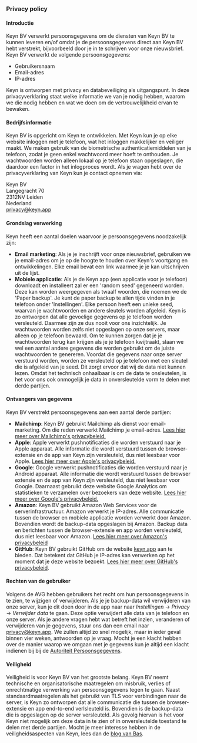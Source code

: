 ### Privacy policy

#### Introductie
Keyn BV verwerkt persoonsgegevens om de diensten van Keyn BV te kunnen leveren en/of omdat je de persoonsgegevens direct aan Keyn BV hebt verstrekt, bijvoorbeeld door je in te schrijven voor onze nieuwsbrief. Keyn BV verwerkt de volgende persoonsgegevens:

* Gebruikersnaam
* Email-adres
* IP-adres

Keyn is ontworpen met privacy en databeveiliging als uitgangspunt. In deze privacyverklaring staat welke informatie we van je nodig hebben, waarom we die nodig hebben en wat we doen om de vertrouwelijkheid ervan te bewaken.

#### Bedrijfsinformatie
Keyn BV is opgericht om Keyn te ontwikkelen. Met Keyn kun je op elke website inloggen met je telefoon, wat het inloggen makkelijker en veiliger maakt. We maken gebruik van de biometrische authenticatiemiddelen van je telefoon, zodat je geen enkel wachtwoord meer hoeft te onthouden. Je wachtwoorden worden alleen lokaal op je telefoon staan opgeslagen, die daardoor een factor in het inlogproces wordt.
Als je vragen hebt over de privacyverklaring van Keyn kun je contact opnemen via:

Keyn BV  
Langegracht 70  
2312NV Leiden  
Nederland  
[privacy@keyn.app](mailto:privacy@keyn.app)

#### Grondslag verwerking
Keyn heeft een aantal doelen waarvoor je persoonsgegevens noodzakelijk zijn:

* **Email marketing**: Als je je inschrijft voor onze nieuwsbrief, gebruiken we je email-adres om je op de hoogte te houden over Keyn's voortgang en ontwikkelingen. Elke email bevat een link waarmee je je kan uitschrijven uit de lijst.
* **Mobiele applicatie**: Als je de Keyn app (een applicatie voor je telefoon) downloadt en installeert zal er een 'random seed' gegeneerd worden. Deze kan worden weergegeven als twaalf woorden, die noemen we de 'Paper backup'. Je kunt de paper backup te allen tijde vinden in je telefoon onder 'Instellingen'. Elke persoon heeft een unieke seed, waarvan je wachtwoorden en andere sleutels worden afgeleid. Keyn is zo ontworpen dat alle gevoelige gegevens op je telefoon worden versleuteld. Daarmee zijn ze dus nooit voor ons inzichtelijk. Je wachtwoorden worden zelfs niet opgeslagen op onze servers, maar alleen op je telefoon bewaard. Om te kunnen zorgen dat je je wachtwoorden terug kan krijgen als je je telefoon kwijtraakt, slaan we wel een aantal andere gegevens die worden gebruikt om de juiste wachtwoorden te genereren. Voordat die gegevens naar onze server verstuurd worden, worden ze versleuteld op je telefoon met een sleutel die is afgeleid van je seed. Dit zorgt ervoor dat wij de data niet kunnen lezen. Omdat het technisch onhaalbaar is om de data te onsleutelen, is het voor ons ook onmogelijk je data in onversleutelde vorm te delen met derde partijen.

#### Ontvangers van gegevens
Keyn BV verstrekt persoonsgegevens aan een aantal derde partijen:

* **Mailchimp**: Keyn BV gebruikt Mailchimp als dienst voor email-marketing. Om die reden verwerkt Mailchimp je email-adres. [Lees hier meer over Mailchimp's privacybeleid.](https://mailchimp.com/legal/)
* **Apple**: Apple verwerkt pushnotificaties die worden verstuurd naar je Apple apparaat. Alle informatie die wordt verstuurd tussen de browser-extensie en de app van Keyn zijn versleuteld, dus niet leesbaar voor Apple. [Lees hier meer over Apple's privacybeleid.](https://www.apple.com/legal/privacy/)
* **Google**: Google verwerkt pushnotificaties die worden verstuurd naar je Android apparaat. Alle informatie die wordt verstuurd tussen de browser extensie en de app van Keyn zijn versleuteld, dus niet leesbaar voor Google. Daarnaast gebruikt deze website Google Analytics om statistieken te verzamelen over bezoekers van deze website. [Lees hier meer over Google's privacybeleid.](https://policies.google.com/privacy) 
* **Amazon**: Keyn BV gebruikt Amazon Web Services voor de serverinfrastructuur. Amazon verwerkt je IP-adres. Alle communicatie tussen de browser en mobiele applicatie worden verwerkt door Amazon. Bovendien wordt de backup-data opgeslagen bij Amazon. Backup data en berichten tussen de browser-extensie en app worden versleuteld, dus niet leesbaar voor Amazon. [Lees hier meer over Amazon's privacybeleid](https://aws.amazon.com/privacy/) 
* **GitHub**: Keyn BV gebruikt GitHub om de website [keyn.app](https://keyn.app) aan te bieden. Dat betekent dat GitHub je IP-adres kan verwerken op het moment dat je deze website bezoekt. [Lees hier meer over GitHub's privacybeleid](https://help.github.com/en/articles/github-privacy-statement).


#### Rechten van de gebruiker
Volgens de AVG hebben gebruikers het recht om hun persoonsgegevens in te zien, te wijzigen of verwijderen. Als je je backup-data wil verwijderen van onze server, kun je dit doen door in de app naar naar _Instellingen_ -> _Privacy_ -> _Verwijder data_ te gaan. Deze optie verwijdert alle data van je telefoon en onze server. 
Als je andere vragen hebt wat betreft het inzien, veranderen of verwijderen van je gegevens, stuur ons dan een email naar [privacy@keyn.app](mailto:privacy@keyn.app). We zullen altijd zo snel mogelijk, maar in ieder geval binnen vier weken, antwoorden op je vraag. Mocht je een klacht hebben over de manier waarop we omgaan met je gegevens kun je altijd een klacht indienen bij bij de [Autoriteit Persoonsgegevens](https://www.autoriteitpersoonsgegevens.nl).

#### Veiligheid
Veiligheid is voor Keyn BV van het grootste belang. Keyn BV neemt  technische en organisatorische maatregelen om misbruik, verlies of onrechtmatige verwerking van persoonsgegevens tegen te gaan. Naast standaardmaatregelen als het gebruikt van TLS voor verbindingen naar de server, is Keyn zo ontworpen dat alle communicatie die tussen de browser-extensie en app end-to-end verlsleuteld is. Bovendien is de backup-data die is opgeslagen op de server versleuteld. Als gevolg hiervan is het voor Keyn niet mogelijk om deze data in te zien of in onversleutelde toestand te delen met derde partijen. Mocht je meer interesse hebben in de veiligheidsaspecten van Keyn, lees dan de [blog van Bas](/articles/2018/06/17/keyn-security/).
